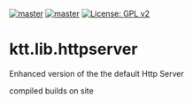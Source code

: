 [![master](https://jitpack.io/v/com.kttdevelopment/ktt.lib.httpserver.svg)](https://jitpack.io/#com.kttdevelopment/ktt.lib.httpserver)
[![master](https://jitci.com/gh/Ktt-Development/ktt.lib.httpserver/svg)](https://jitci.com/gh/Ktt-Development/ktt.lib.httpserver)
[![License: GPL v2](https://img.shields.io/badge/License-GPL%20v2-blue.svg)](https://www.gnu.org/licenses/old-licenses/gpl-2.0.en.html)

# ktt.lib.httpserver
Enhanced version of the the default Http Server

compiled builds on site
